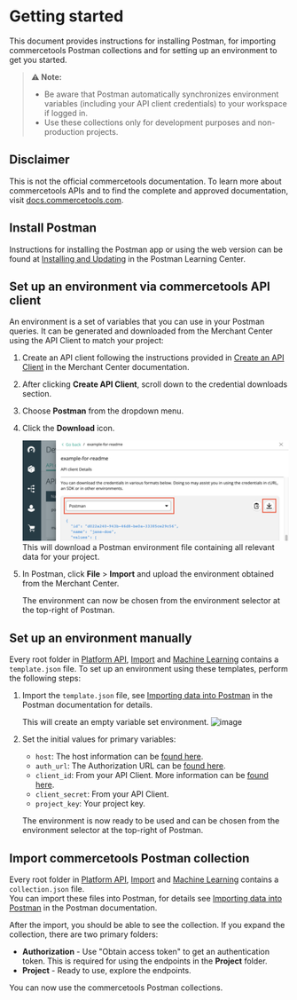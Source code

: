 # Getting started

This document provides instructions for installing Postman, for importing commercetools Postman collections and for setting up an environment to get you started.

> **:warning: Note:**
>
> - Be aware that Postman automatically synchronizes environment variables (including your API client credentials) to your workspace if logged in.
> - Use these collections only for development purposes and non-production projects.

## Disclaimer

This is not the official commercetools documentation.
To learn more about commercetools APIs and to find the complete and approved documentation, visit [docs.commercetools.com](http://docs.commercetools.com/).

## Install Postman

Instructions for installing the Postman app or using the web version can be found at [Installing and Updating](https://learning.postman.com/docs/getting-started/installation-and-updates/) in the Postman Learning Center.

## Set up an environment via commercetools API client

An environment is a set of variables that you can use in your Postman queries. It can be generated and downloaded from the Merchant Center using the API Client to match your project:

1. Create an API client following the instructions provided in [Create an API Client](https://docs.commercetools.com/merchant-center/api-clients#create-an-api-client) in the Merchant Center documentation.
1. After clicking **Create API Client**, scroll down to the credential downloads section.
1. Choose **Postman** from the dropdown menu.
1. Click the **Download** icon.

   ![image](/src/images/postman-environment-download.png)
   This will download a Postman environment file containing all relevant data for your project.

1. In Postman, click **File** > **Import** and upload the environment obtained from the Merchant Center.

   The environment can now be chosen from the environment selector at the top-right of Postman.

## Set up an environment manually

Every root folder in [Platform API](api/), [Import](import/) and [Machine Learning](ml/) contains a `template.json` file.
To set up an environment using these templates, perform the following steps:

1. Import the `template.json` file, see [Importing data into Postman](https://learning.postman.com/docs/getting-started/importing-and-exporting-data/#importing-data-into-postman) in the Postman documentation for details.

   This will create an empty variable set environment.
   ![image](https://user-images.githubusercontent.com/4946943/141699543-9f626cd3-5dcf-4b8d-94ad-f0045fc15b44.png)

1. Set the initial values for primary variables:

   - `host`: The host information can be [found here](https://docs.commercetools.com/api/general-concepts#hosts).
   - `auth_url`: The Authorization URL can be [found here](https://docs.commercetools.com/api/authorization#requesting-an-access-token-using-commercetools-oauth-20-server).
   - `client_id`: From your API Client. More information can be [found here](https://docs.commercetools.com/merchant-center/api-clients#create-an-api-client).
   - `client_secret`: From your API Client.
   - `project_key`: Your project key.

   The environment is now ready to be used and can be chosen from the environment selector at the top-right of Postman.

## Import commercetools Postman collection

Every root folder in [Platform API](api/), [Import](import/) and [Machine Learning](ml/) contains a `collection.json` file.  
You can import these files into Postman, for details see [Importing data into Postman](https://learning.postman.com/docs/getting-started/importing-and-exporting-data/#importing-data-into-postman) in the Postman documentation.

After the import, you should be able to see the collection. If you expand the collection, there are two primary folders:

- **Authorization** - Use "Obtain access token" to get an authentication token. This is required for using the endpoints in the **Project** folder.
- **Project** - Ready to use, explore the endpoints.

You can now use the commercetools Postman collections.
